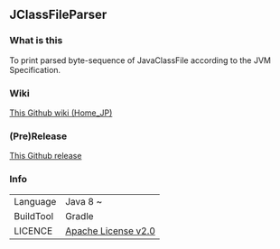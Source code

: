 ## JClassFileParser

### What is this

To print parsed byte-sequence of JavaClassFile according to the JVM Specification.

### Wiki

<!-- [This Github wiki](./wiki/Home.md) -->
[This Github wiki (Home_JP)](./wiki/Home_JP.md)

### (Pre)Release

[This Github release](https://github.com/ZiTsP/JClassFileParser/releases)

### Info

|||
| :-- | :-- |
| Language | Java 8 ~ |
| BuildTool | Gradle |
| LICENCE | [Apache License v2.0](./LICENCE) |
